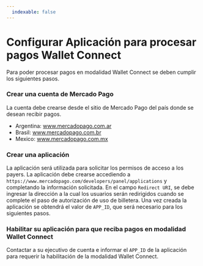 ```yaml
---
  indexable: false
---
```


# Configurar Aplicación para procesar pagos Wallet Connect

Para poder procesar pagos en modalidad Wallet Connect se deben cumplir los siguientes pasos.

### Crear una cuenta de Mercado Pago

La cuenta debe crearse desde el sitio de Mercado Pago del país donde se desean recibir pagos.

* Argentina: www.mercadopago.com.ar
* Brasil: www.mercadopago.com.br
* Mexico: www.mercadopago.com.mx

### Crear una aplicación

La aplicación será utilizada para solicitar los permisos de acceso a los payers. La aplicación debe crearse accediendo a `https://www.mercadopago.com/developers/panel/applications` y completando la información solicitada. En el campo `Redirect URI`, se debe ingresar la dirección a la cual los usuarios serán redirigidos cuando se complete el paso de autorización de uso de billetera. Una vez creada la aplicación se obtendrá el valor de `APP_ID`, que será necesario para los siguientes pasos.

### Habilitar su aplicación para que reciba pagos en modalidad Wallet Connect 

Contactar a su ejecutivo de cuenta e informar el `APP_ID` de la aplicación para requerir la habilitación de la modalidad Wallet Connect.